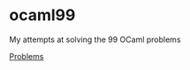 # ocaml99
My attempts at solving the 99 OCaml problems

[Problems](https://ocaml.org/learn/tutorials/99problems.html)
